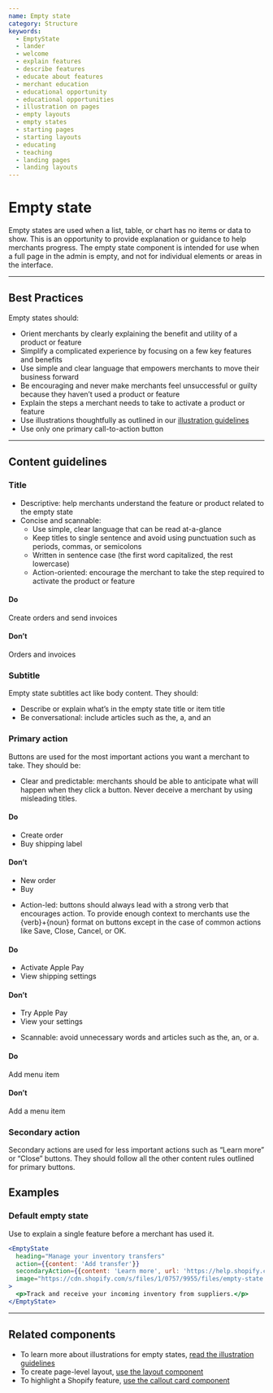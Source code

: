 ```yaml
---
name: Empty state
category: Structure
keywords:
  - EmptyState
  - lander
  - welcome
  - explain features
  - describe features
  - educate about features
  - merchant education
  - educational opportunity
  - educational opportunities
  - illustration on pages
  - empty layouts
  - empty states
  - starting pages
  - starting layouts
  - educating
  - teaching
  - landing pages
  - landing layouts
---
```


# Empty state

Empty states are used when a list, table, or chart has no items or data to show. This is an opportunity to provide explanation or guidance to help merchants progress. The empty state component is intended for use when a full page in the admin is empty, and not for individual elements or areas in the interface.

---

## Best Practices

Empty states should:

* Orient merchants by clearly explaining the benefit and utility of a product
  or feature
* Simplify a complicated experience by focusing on a few key features and
  benefits
* Use simple and clear language that empowers merchants to move their business
  forward
* Be encouraging and never make merchants feel unsuccessful or guilty because
  they haven’t used a product or feature
* Explain the steps a merchant needs to take to activate a product or feature
* Use illustrations thoughtfully as outlined in our [illustration guidelines](/visuals/illustrations)
* Use only one primary call-to-action button

---

## Content guidelines

### Title

* Descriptive: help merchants understand the feature or product related to the
  empty state
* Concise and scannable:
  * Use simple, clear language that can be read at-a-glance
  * Keep titles to single sentence and avoid using punctuation such as periods,
    commas, or semicolons
  * Written in sentence case (the first word capitalized, the rest lowercase)
  * Action-oriented: encourage the merchant to take the step required to
    activate the product or feature

<!-- usagelist -->

#### Do

Create orders and send invoices

#### Don’t

Orders and invoices

<!-- end -->

### Subtitle

Empty state subtitles act like body content. They should:

* Describe or explain what’s in the empty state title or item title
* Be conversational: include articles such as the, a, and an

### Primary action

Buttons are used for the most important actions you want a merchant to take.
They should be:

* Clear and predictable: merchants should be able to anticipate what will
  happen when they click a button. Never deceive a merchant by using misleading
  titles.

<!-- usagelist -->

#### Do

* Create order
* Buy shipping label

#### Don’t

* New order
* Buy

<!-- end -->

* Action-led: buttons should always lead with a strong verb that encourages
  action. To provide enough context to merchants use the {verb}+{noun} format on
  buttons except in the case of common actions like Save, Close, Cancel, or OK.

<!-- usagelist -->

#### Do

* Activate Apple Pay
* View shipping settings

#### Don’t

* Try Apple Pay
* View your settings

<!-- end -->

* Scannable: avoid unnecessary words and articles such as the, an, or a.

<!-- usagelist -->

#### Do

Add menu item

#### Don’t

Add a menu item

<!-- end -->

### Secondary action

Secondary actions are used for less important actions such as “Learn more” or
“Close” buttons. They should follow all the other content rules outlined for
primary buttons.

## Examples

### Default empty state

Use to explain a single feature before a merchant has used it.

```jsx
<EmptyState
  heading="Manage your inventory transfers"
  action={{content: 'Add transfer'}}
  secondaryAction={{content: 'Learn more', url: 'https://help.shopify.com'}}
  image="https://cdn.shopify.com/s/files/1/0757/9955/files/empty-state.svg"
>
  <p>Track and receive your incoming inventory from suppliers.</p>
</EmptyState>
```

---

## Related components

* To learn more about illustrations for empty states, [read the illustration guidelines](/visuals/illustrations)
* To create page-level layout, [use the layout component](/components/structure/layout)
* To highlight a Shopify feature, [use the callout card component](/components/structure/callout-card)
